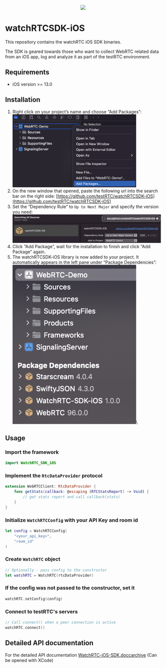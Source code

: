 <p align="center">
  <img height="160" src="https://avatars.githubusercontent.com/u/16746133?s=200&v=4" />
</p>

# watchRTCSDK-iOS

This repository contains the watchRTC iOS SDK binaries.

The SDK is geared towards those who want to collect WebRTC related data from an iOS app, log and analyze it as part of the testRTC environment.

## Requirements
* iOS version >= 13.0

## Installation
1. Right click on your project’s name and choose “Add Packages”:\
    <img src="Documentation/images/image1.png" width="400">
2. On the new window that opened, paste the following url into the search bar on the right side: [https://github.com/testRTC/watchRTCSDK-iOS](https://github.com/testRTC/watchRTCSDK-iOS)
3. Set the “Dependency Rule” to `Up to Next Major` and specify the version you need:\
    <img src="Documentation/images/image2.png" width="500">
4. Click “Add Package”, wait for the installation to finish and click “Add Package” again.
5. The watchRTCSDK-iOS library is now added to your project.
It automatically appears in the left pane under “Package Dependencies”:\
    <img src="Documentation/images/image3.png" width="400">\

## Usage
### Import the framework
```swift
import WatchRTC_SDK_iOS
```
### Implement the `RtcDataProvider` protocol
```swift
extension WebRTCClient: RtcDataProvider {
    func getStats(callback: @escaping (RTCStatsReport) -> Void) {
        // get stats report and call callback(stats)
    }
}
```
### Initialize `WatchRTCConfig` with your API Key and room id
```swift
let config = WatchRTCConfig(
    "<your_api_key>",
    "room_id"
)
```
### Create `WatchRTC` object
```swift
// Optionally - pass config to the constructor
let watchRTC = WatchRTC(rtcDataProvider)
```
### If the config was not passed to the constructor, set it
```swift
watchRTC.setConfig(config)
```
### Connect to testRTC's servers
```swift
// Call connect() when a peer connection is active
watchRTC.connect()
```

## Detailed API documentation
For the detailed API documentation [WatchRTC-iOS-SDK.doccarchive](Documentation/API&#32;Documentation/WatchRTC-iOS-SDK.doccarchive) (Can be opened with XCode)
